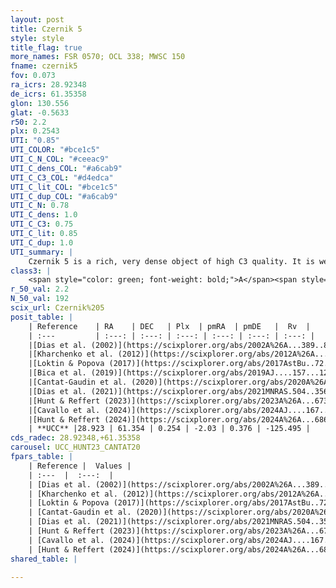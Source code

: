 ```yaml
---
layout: post
title: Czernik 5
style: style
title_flag: true
more_names: FSR 0570; OCL 338; MWSC 150
fname: czernik5
fov: 0.073
ra_icrs: 28.92348
de_icrs: 61.35358
glon: 130.556
glat: -0.5633
r50: 2.2
plx: 0.2543
UTI: "0.85"
UTI_COLOR: "#bce1c5"
UTI_C_N_COL: "#ceeac9"
UTI_C_dens_COL: "#a6cab9"
UTI_C_C3_COL: "#d4edca"
UTI_C_lit_COL: "#bce1c5"
UTI_C_dup_COL: "#a6cab9"
UTI_C_N: 0.78
UTI_C_dens: 1.0
UTI_C_C3: 0.75
UTI_C_lit: 0.85
UTI_C_dup: 1.0
UTI_summary: |
    Czernik 5 is a rich, very dense object of high C3 quality. It is well-studied in the literature.
class3: |
    <span style="color: green; font-weight: bold;">A</span><span style="color: #FFC300; font-weight: bold;">B</span>
r_50_val: 2.2
N_50_val: 192
scix_url: Czernik%205
posit_table: |
    | Reference    | RA    | DEC   | Plx  | pmRA  | pmDE   |  Rv  |
    | :---         | :---: | :---: | :---: | :---: | :---: | :---: |
    |[Dias et al. (2002)](https://scixplorer.org/abs/2002A%26A...389..871D) | 28.929 | 61.356 | -- | -2.35 | 0.06 | -- |
    |[Kharchenko et al. (2012)](https://scixplorer.org/abs/2012A%26A...543A.156K) | 28.927 | 61.354 | -- | -3.13 | -3.18 | -- |
    |[Loktin & Popova (2017)](https://scixplorer.org/abs/2017AstBu..72..257L) | 28.935 | 61.356 | -- | -2.35 | 0.06 | -- |
    |[Bica et al. (2019)](https://scixplorer.org/abs/2019AJ....157...12B) | 28.914 | 61.358 | -- | -- | -- | -- |
    |[Cantat-Gaudin et al. (2020)](https://scixplorer.org/abs/2020A%26A...640A...1C) | 28.927 | 61.355 | 0.229 | -2.02 | 0.476 | -- |
    |[Dias et al. (2021)](https://scixplorer.org/abs/2021MNRAS.504..356D) | 28.921 | 61.354 | 0.215 | -2.031 | 0.461 | -- |
    |[Hunt & Reffert (2023)](https://scixplorer.org/abs/2023A%26A...673A.114H) | 28.919 | 61.354 | 0.272 | -2.01 | 0.366 | -- |
    |[Cavallo et al. (2024)](https://scixplorer.org/abs/2024AJ....167...12C) | 28.971 | 61.348 | 0.27 | -- | -- | -- |
    |[Hunt & Reffert (2024)](https://scixplorer.org/abs/2024A%26A...686A..42H) | 28.919 | 61.354 | 0.272 | -2.01 | 0.366 | -- |
    | **UCC** |28.923 | 61.354 | 0.254 | -2.03 | 0.376 | -125.495 | 
cds_radec: 28.92348,+61.35358
carousel: UCC_HUNT23_CANTAT20
fpars_table: |
    | Reference |  Values |
    | :---  |  :---:  |
    | [Dias et al. (2002)](https://scixplorer.org/abs/2002A%26A...389..871D) | `E(B-V)=1.2, Dist=2750.0, Age=8.45` |
    | [Kharchenko et al. (2012)](https://scixplorer.org/abs/2012A%26A...543A.156K) | `e_bv=1.099, distance=2400, log_age=8.615` |
    | [Loktin & Popova (2017)](https://scixplorer.org/abs/2017AstBu..72..257L) | `E(B-V)=0.78, Dmod=12.07, logt=8.67` |
    | [Cantat-Gaudin et al. (2020)](https://scixplorer.org/abs/2020A%26A...640A...1C) | `AVNN=3.22, DMNN=13.09, AgeNN=8.13` |
    | [Dias et al. (2021)](https://scixplorer.org/abs/2021MNRAS.504..356D) | `Av=3.025, Dist=3263, logage=8.604, [Fe/H]=-0.174` |
    | [Hunt & Reffert (2023)](https://scixplorer.org/abs/2023A%26A...673A.114H) | `AV50=3.419, diffAV50=1.77, MOD50=12.595, logAge50=7.807` |
    | [Cavallo et al. (2024)](https://scixplorer.org/abs/2024AJ....167...12C) | `AV50=3.46, dMod50=12.56, logAge50=8.49, [Fe/H]50=0.11` |
    | [Hunt & Reffert (2024)](https://scixplorer.org/abs/2024A%26A...686A..42H) | `MassJ=1280.52` |
shared_table: |
    
---
```

